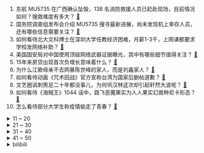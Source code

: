 1. 东航 MU5735 在广西确认坠毁，138 名消防救援人员已赶赴现场，目前情况如何？搜救难度有多大？ [:link:](https://www.zhihu.com/question/523262879)
2. 国务院调查组发布会介绍 MU5735 搜寻最新进展，尚未发现机上幸存人员，还有哪些信息需要关注？ [:link:](https://www.zhihu.com/question/523453110)
3. 如何看待北大文科博士在深圳大学任教经济困难，月薪1-3千，上网课都要求学校发网络补助？ [:link:](https://www.zhihu.com/question/523218182)
4. 美国国安局对中国使用顶级网络武器证据曝光，其中有哪些细节值得关注？ [:link:](https://www.zhihu.com/question/523428620)
5. 15年来房贷出现首次负增长意味着什么？ [:link:](https://www.zhihu.com/question/522037765)
6. 为什么江歌母亲不去网暴陈世峰的家人，而是刘鑫家人？ [:link:](https://www.zhihu.com/question/522982496)
7. 如何看待动画《咒术回战》官方宣称台湾为国家后删帖道歉？ [:link:](https://www.zhihu.com/question/523496801)
8. 文艺圈讽刺男足二十年都没事儿，为何巩汉林这次却引起轩然大波呢？ [:link:](https://www.zhihu.com/question/522406904)
9. 如何看待《海贼王》1044 话中，路飞恶魔果实为人人果实幻兽种尼卡形态？ [:link:](https://www.zhihu.com/question/523487570)
10. 怎么看待部分大学生称疫情偷走了青春？ [:link:](https://www.zhihu.com/question/523071073)
<details>
<summary>11 ~ 20</summary>

11. 西安交通大学电气工程 22 考研第一名 450 分，400 分仅排第 281 名，为什么高分这么多？ [:link:](https://www.zhihu.com/question/523128593)
12. 如何看待乌克兰数学家康斯坦丁·奥尔梅佐夫自杀? [:link:](https://www.zhihu.com/question/523414009)
13. 为什么越南使用汉字 3000 年，在上世纪短短 30 年间就废除了？ [:link:](https://www.zhihu.com/question/500926734)
14. 恒大物业公告称，其 134 亿存款被银行强制执行，有哪些值得关注的信息？ [:link:](https://www.zhihu.com/question/523369331)
15. 如果全球都停止出口粮食，中国能否自给自足？ [:link:](https://www.zhihu.com/question/383527607)
16. 小米集团发布 2021 年第四季度及全年财报，有哪些值得关注的信息和数据？ [:link:](https://www.zhihu.com/question/523472055)
17. 3 月 22 日上海新增本土确诊病例 4 例、无症状感染者 977 例，目前情况如何？ [:link:](https://www.zhihu.com/question/523565509)
18. 孩子坚信人死后会被细菌吃掉，不相信美好的故事，该如何与孩子谈论生命的诗意？ [:link:](https://www.zhihu.com/question/522395204)
19. 你们觉得《艾尔登法环》中，哪里可以称得上是「宫崎英高的怜悯」？ [:link:](https://www.zhihu.com/question/522640960)
20. 冲牙器和电动牙刷哪个好？ [:link:](https://www.zhihu.com/question/268398280)
</details>
<details>
<summary>21 ~ 30</summary>

21. 考研一定要报班学吗？ [:link:](https://www.zhihu.com/question/423552306)
22. 工作了四年，从工作中已经不能获得成长，工资也没有提升空间，要不要辞职？ [:link:](https://www.zhihu.com/question/517229743)
23. 装修成现在流行的高级灰色系，实际住一阵子的时候是什么样子呢？ [:link:](https://www.zhihu.com/question/354780596)
24. 有没有那种超级推荐的好书？ [:link:](https://www.zhihu.com/question/515595083)
25. 我是学数学专业的，我已经没希望了，数学分析我学到崩溃，现在直接颓废，看都不想看，我是不是完了？ [:link:](https://www.zhihu.com/question/509486429)
26. 有哪些人间清醒，打动人心的文案？ [:link:](https://www.zhihu.com/question/517562757)
27. 如何看待东航 MU5735 客机坠毁后网络出现多位自称未登机「幸运儿」？面对事故公众应有怎样心态？ [:link:](https://www.zhihu.com/question/523398697)
28. 法国宣布冻结俄罗斯央行 220 亿欧元资产，会给俄罗斯带来哪些影响？ [:link:](https://www.zhihu.com/question/523090260)
29. 我坚持八段锦差不多一个月了。白天没时间，都是晚上练3遍。晚上睡觉总心神不宁。请问什么原因？ [:link:](https://www.zhihu.com/question/522397724)
30. 如何看待台湾最新民调显示 77.3% 的人支持两岸「和平往来」？ [:link:](https://www.zhihu.com/question/523217091)
</details>
<details>
<summary>31 ~ 40</summary>

31. 为什么这次俄乌冲突中死了那么多的俄军将领？ [:link:](https://www.zhihu.com/question/523207571)
32. 公司在招聘信息上注明了五险一金，但公司的参保人员为 0，公司会给我交社保吗？ [:link:](https://www.zhihu.com/question/522955169)
33. 远程办公为什么不被公司普遍接受? [:link:](https://www.zhihu.com/question/333127774)
34. 《英雄联盟》中哪四个英雄可以与上单四姐妹齐名？ [:link:](https://www.zhihu.com/question/520057402)
35. 林黛玉生病要吃燕窝，分家后贾宝玉拿什么养活林黛玉? [:link:](https://www.zhihu.com/question/514649319)
36. 如果有一种病毒，所有的口罩都防不住他，有90％至100％的致死率，人类会不会灭绝？ [:link:](https://www.zhihu.com/question/522816637)
37. 如何看待泽连斯基警告称「若俄乌谈判失败，可能引发第三次世界大战 」？其中透露出哪些信息？ [:link:](https://www.zhihu.com/question/523185977)
38. 2022 Fall你都申请了哪些学校的MA/MS/PhD？申请结果如何？ [:link:](https://www.zhihu.com/question/379814619)
39. 花 8000 买苹果 13P 用 5 年好，还是连续 5 年每年都花 1600 元换新手机划算？ [:link:](https://www.zhihu.com/question/522801944)
40. 沈腾会塌房吗？ [:link:](https://www.zhihu.com/question/517958495)
</details>
<details>
<summary>41 ~ 50</summary>

41. 长期坚持晚上跳绳身体会有什么变化？ [:link:](https://www.zhihu.com/question/434554470)
42. 美术生怎么看《猎罪图鉴》？ [:link:](https://www.zhihu.com/question/521166096)
43. 有哪些「唤醒」初春的穿搭可以借鉴？ [:link:](https://www.zhihu.com/question/515962045)
44. 如何用 P 社文风写出 2022 年的开局剧本？ [:link:](https://www.zhihu.com/question/511774818)
45. 大专，想专升本，但周围没有学习的，并且玩的来的特别少怎么办？ [:link:](https://www.zhihu.com/question/522495299)
46. 东方航空美股股价跌超7%，波音公司跌3.6%，本次事故对东方航空公司会有何影响？ [:link:](https://www.zhihu.com/question/523252712)
47. 如果回到高二下学期，你想弥补哪些遗憾呢？ [:link:](https://www.zhihu.com/question/523430144)
48. 怎么能让一个内向的人变得开朗？ [:link:](https://www.zhihu.com/question/523412175)
49. 心情不好 ，有哪些好的缓解方式？ [:link:](https://www.zhihu.com/question/522320426)
50. 如何排泄心理情绪？ [:link:](https://www.zhihu.com/question/523128015)
</details><details>
<summary>bilibili</summary>

1. ⚡️ 中 国 人 不 蹦 洋 迪 ⚡️ [:link:](//www.bilibili.com/video/BV1dR4y1F7Aq)
2. 五个稀奇古怪的网站，浪费你46秒时间。 [:link:](//www.bilibili.com/video/BV1dq4y1e72u)
3. 谁会拒绝一首免费的稻香呢～如果你把在城市的努力程度放到农村，你的生活也可以过的很好。 [:link:](//www.bilibili.com/video/BV1tT4y1U7rB)
4. 这玩意凭什么是内卷之王？！ [:link:](//www.bilibili.com/video/BV1Si4y1r7Kw)
5. 试吃康师傅老坛酸菜面，就是这个味儿【懂点儿啥】 [:link:](//www.bilibili.com/video/BV1UT4y1v7Cy)
6. 什么人会在图书馆当舔狗？【硬核狠人29】 [:link:](//www.bilibili.com/video/BV1Rb4y1p7JF)
7. 【别打了，牛牛坏掉了】 [:link:](//www.bilibili.com/video/BV1zr4y1i7Gf)
8. “别人说30秒就忍不住要打断，你是这样的人吗？” [:link:](//www.bilibili.com/video/BV1R3411W77B)
9. 千万不要和情侣出去玩！ [:link:](//www.bilibili.com/video/BV1ob4y1p7Sk)
10. “今天，我的DNA彻底崩溃了！” [:link:](//www.bilibili.com/video/BV1aY411n77s)
<details>
<summary>11 ~ 20</summary>

11. 老 坛 酸 菜 杀 人 事 件 [:link:](//www.bilibili.com/video/BV1QY411n7c7)
12. “妈妈，齐天大圣被枪打死了” [:link:](//www.bilibili.com/video/BV1t3411s7tj)
13. 被这带货的小朋友笑死 [:link:](//www.bilibili.com/video/BV1xR4y1F7rU)
14. 【医学博士】不同的梦预示了什么？I 如何操控自己的梦？ [:link:](//www.bilibili.com/video/BV1Rb4y1p78L)
15. 好久没有看到爸妈这么团结了 [:link:](//www.bilibili.com/video/BV1Zq4y1e7Fo)
16. 康熙的女儿们：当了公主，就一定会幸福么？【雍正王朝】 [:link:](//www.bilibili.com/video/BV1fr4y1i7uk)
17. 给老弟做了一个加油打气机器人 [:link:](//www.bilibili.com/video/BV1tU4y1d74P)
18. 我盘下了一个小卖部一周！亏了多少钱呢？ [:link:](//www.bilibili.com/video/BV1iS4y1U7Rt)
19. 你以为时间还很长 [:link:](//www.bilibili.com/video/BV1VS4y1U7Rz)
20. （这也能解说？！）史上最燃的弹珠大赛【第九弹】天才归来？燃尽一切的冲锋！ [:link:](//www.bilibili.com/video/BV1TU4y1d7ma)
</details>
<details>
<summary>21 ~ 30</summary>

21. 它根据真实事件改编，疯狂揭露人性的底线！ [:link:](//www.bilibili.com/video/BV1jS4y1g7wB)
22. 可以说是一模一样 [:link:](//www.bilibili.com/video/BV1sL411P7dA)
23. “高 斯 在 世” [:link:](//www.bilibili.com/video/BV1GP4y1T7FP)
24. 不同学生春游 [:link:](//www.bilibili.com/video/BV1QY411n7Ks)
25. 土坑酸菜被曝光以后，我在承受失业之苦 [:link:](//www.bilibili.com/video/BV1f34y1t7G4)
26. 有新情况！ [:link:](//www.bilibili.com/video/BV1XL4y1j7jx)
27. 中国学者BBC专访狂批美国，主持人慌了屡屡打断 [:link:](//www.bilibili.com/video/BV15F411x7v8)
28. “这人长啥样你甭管，演戏是真牛逼” [:link:](//www.bilibili.com/video/BV1rL4y1M7UK)
29. 【散人】国产恐怖 《三伏》试玩 旧时代三眼神童之谜 [:link:](//www.bilibili.com/video/BV1qF411x7ER)
30. 耗时一年，我把原神玩到了100G！嗒当的摄影分享#2 [:link:](//www.bilibili.com/video/BV1sS4y1D7ZP)
</details>
<details>
<summary>31 ~ 40</summary>

31. 【STN快报第六季25】恐龙灭绝的原因找到啦！是日本游戏公司干的！ [:link:](//www.bilibili.com/video/BV1uq4y1v7sP)
32. 夜店式自习 [:link:](//www.bilibili.com/video/BV16i4y1r7NS)
33. 大哥魔咒（成龙代言产品下场） [:link:](//www.bilibili.com/video/BV1HS4y1D72K)
34. 颈椎最喜欢的7个动作，缓解肩颈疼痛，做完太舒服了！ [:link:](//www.bilibili.com/video/BV1Xq4y1e7Kb)
35. 【实体表情包】甘雨，别吃啦。。。 [:link:](//www.bilibili.com/video/BV19q4y1e729)
36. 【下饭】老 痰 涮 菜 [:link:](//www.bilibili.com/video/BV1ML411P7R5)
37. 突发！一架搭载132人的客机在广西藤县发生事故 [:link:](//www.bilibili.com/video/BV13S4y1g7iq)
38. 曾遭全网封杀的杀马特，身上藏着中国最残酷的底层之痛【宅总】 [:link:](//www.bilibili.com/video/BV1DL4y1T7hL)
39. 试吃道氏深水虱，破开肚子的那一刻房子都不想要了，出锅后香死啦 [:link:](//www.bilibili.com/video/BV1U34y1t78c)
40. 河南高校食堂价格天花板 [:link:](//www.bilibili.com/video/BV1jZ4y167gB)
</details>
<details>
<summary>41 ~ 50</summary>

41. 你懂半岛铁盒吗 [:link:](//www.bilibili.com/video/BV1nL411w7oS)
42. 【野生人类图鉴】人生只为图一乐【妈见打】 [:link:](//www.bilibili.com/video/BV1Pu411q7Vf)
43. 【居 家 隔 离 的 你 】 [:link:](//www.bilibili.com/video/BV16r4y1i7o7)
44. 在英国花256元吃顿中式早餐 今天奢侈一下 [:link:](//www.bilibili.com/video/BV11i4y1r7DF)
45. 刘 庸 历 险 记 [:link:](//www.bilibili.com/video/BV1ZZ4y1z7Eo)
46. 梁龙×周深《算你狠》丨喝不喝酒你都上头 [:link:](//www.bilibili.com/video/BV1HS4y1U7zR)
47. 《关于我的铲屎官是个大冤种这件事》 [:link:](//www.bilibili.com/video/BV17R4y1F7V5)
48. 我不干啦！！！！！ [:link:](//www.bilibili.com/video/BV1Da41147aL)
49. 【人类迷惑行为】122 搞笑女孩都是大宝藏 [:link:](//www.bilibili.com/video/BV1M34y1b7Dr)
50. ⚡华 丽 猛 男⚡ [:link:](//www.bilibili.com/video/BV1g34y1b7ue)
</details>
<details>
<summary>51 ~ 60</summary>

51. 一句话回怼人身攻击！ [:link:](//www.bilibili.com/video/BV1ER4y1F7B6)
52. 耗时14小时，近十万条指令！！！不知能否带走你一个免费的三连（火了就吃ice!!) [:link:](//www.bilibili.com/video/BV1Nq4y1v79r)
53. 耗时七天复刻鲍鱼中最顶级的吃法、一口下去我直呼离谱… [:link:](//www.bilibili.com/video/BV1SY41137Kc)
54. 【王老菊】精致傲娇永不退版本 | 艾尔登法环EP.11 [:link:](//www.bilibili.com/video/BV1pU4y1d7Qm)
55. “这正是我所追求的自由和快乐” [:link:](//www.bilibili.com/video/BV1pY411n7Qi)
56. 斗鸡比赛：胜者为王，败者为辣子鸡！ [:link:](//www.bilibili.com/video/BV1TT4y1S7Dv)
57. 你画你的  我猜我的 [:link:](//www.bilibili.com/video/BV1wF411x7HE)
58. 花20W日元薅日本街头扭蛋机羊毛，究竟能薅到吗？ [:link:](//www.bilibili.com/video/BV1VS4y1g7BN)
59. 快手主播被罚6200万背后，我看到了一个“被遗忘”的世界 [:link:](//www.bilibili.com/video/BV19q4y1i77p)
60. 加拿大的反向政策果然世间少有，欢迎来到病毒的世界 [:link:](//www.bilibili.com/video/BV1AS4y1g7Zd)
</details>
<details>
<summary>61 ~ 70</summary>

61. 【原神】诺艾尔生日会【2022】 [:link:](//www.bilibili.com/video/BV1GS4y1g7du)
62. 【人类观察日志】139 关于主角那点事 [:link:](//www.bilibili.com/video/BV1n3411s7Y1)
63. 假如世界禁止熬夜 [:link:](//www.bilibili.com/video/BV1eL411w7UA)
64. 50小时！ 我终于一命通关了史上最“坑”的自闭游戏！ [:link:](//www.bilibili.com/video/BV1cq4y1q7Ur)
65. 网络中挖到国防光缆vs现实 [:link:](//www.bilibili.com/video/BV1iL4y1M7gn)
66. 老子讨厌这个时代 [:link:](//www.bilibili.com/video/BV1XU4y1R7w3)
67. #疫情防护#，你是什么码 [:link:](//www.bilibili.com/video/BV1W34y1t7zT)
68. 大学生工厂实习请病假三次遭拒后死亡，同学：一天工作十多个小时 [:link:](//www.bilibili.com/video/BV1tS4y1U7DM)
69. 南方人吃东北涮串，被3元一个的饭包震惊住了！无广试吃员 [:link:](//www.bilibili.com/video/BV17U4y1d7nH)
70. 心🔪如🔪刀🔪割 [:link:](//www.bilibili.com/video/BV1K3411p7sU)
</details>
<details>
<summary>71 ~ 80</summary>

71. 朴实无华老坛酸菜面 [:link:](//www.bilibili.com/video/BV1UZ4y1z7ed)
72. 【原神】🎉🎉2.6 版 本 玩 家 现 状🎉🎉 [:link:](//www.bilibili.com/video/BV1JT4y1U7KY)
73. Red Velvet最新回归曲Feel My Rhythm MV公开 [:link:](//www.bilibili.com/video/BV1hS4y1U7UQ)
74. 有时候自信可以定义审美 [:link:](//www.bilibili.com/video/BV13S4y1g7E5)
75. 点赞过10就把老爸刚钓的鱼喂猫 [:link:](//www.bilibili.com/video/BV1vL4y1M7ST)
76. 给失去双腿的独耳小猫做了一套炫酷义肢 [:link:](//www.bilibili.com/video/BV1F34y1b7uZ)
77. 小潮team的新家!!! [:link:](//www.bilibili.com/video/BV1RR4y1F7te)
78. 《热血高校式做核酸》 [:link:](//www.bilibili.com/video/BV1s3411s7Mu)
79. 史 上 最 哈 人 降 智 广 告 [:link:](//www.bilibili.com/video/BV1aP4y1u7uz)
80. 赌两个币，这40分钟能抵上你看1000个装修视频！ [:link:](//www.bilibili.com/video/BV1NT4y1S7JL)
</details>
<details>
<summary>81 ~ 90</summary>

81. 全 是 名 场 面 [:link:](//www.bilibili.com/video/BV1JL411P7p1)
82. 《沈 阳 说 唱 大 街》 [:link:](//www.bilibili.com/video/BV1vS4y1g7KX)
83. 50帧暴涨至100帧！！中 低 高 显卡运行3A大作优化指南！【教程向】 [:link:](//www.bilibili.com/video/BV1nL411w7kZ)
84. 《当我用刘浩存语录来回答毕业论文》 [:link:](//www.bilibili.com/video/BV1cY411n7mE)
85. 致敬我们回不来的青春 [:link:](//www.bilibili.com/video/BV1HS4y1g7rF)
86. （下集）红警精彩冰天雪地混战！1打2对手难以置信要举报我作弊！ [:link:](//www.bilibili.com/video/BV1WS4y1U7kF)
87. 当代大学生封校日常 [:link:](//www.bilibili.com/video/BV18Y41137DE)
88. 沉浸式贴立体卡|四翼天使 [:link:](//www.bilibili.com/video/BV1Zb4y1H7dd)
89. 百大游戏UP跟他的四个破绽兄弟 [:link:](//www.bilibili.com/video/BV1rr4y1i7UG)
90. 《 骂 人 的 兔 兔 增 加 了 》 [:link:](//www.bilibili.com/video/BV1Zi4y1r7n1)
</details>
<details>
<summary>91 ~ 100</summary>

91. 【那些令人难忘的BOSS战】第42集·艾尔登法环·篇01 [:link:](//www.bilibili.com/video/BV1234y1t7Pz)
92. “老坛酸菜面”白象，康师傅，统一，今麦郎有啥区别？ [:link:](//www.bilibili.com/video/BV1DT4y1v7ZG)
93. 当你能和「所有方块」进行交易？？！ [:link:](//www.bilibili.com/video/BV1sa41187sU)
94. 不妥当，应该扔远点，那就不是你的手机，你自己的手机没有缝 [:link:](//www.bilibili.com/video/BV1FZ4y1679U)
95. 张怡宁大魔王代表作，用鞋底打赢冯天薇 [:link:](//www.bilibili.com/video/BV1P44y1T7i9)
96. 【PS1000集】目前B站最完整的PS教程，包含所有干货内容！这还没人看，我不更了！ [:link:](//www.bilibili.com/video/BV1SR4y1F77W)
97. 被隔离惹！宅家跳个舞(ノ_＜)与梦盛开～ [:link:](//www.bilibili.com/video/BV1jq4y1v7A2)
98. “当你撑不住时，看看星爷是怎么坚持的！加油啊，年轻人！” [:link:](//www.bilibili.com/video/BV1aS4y1U71r)
99. 日本明星们都怕了！最强污点爆料人东谷炮到底是谁？ [:link:](//www.bilibili.com/video/BV1Vi4y1k7hP)
100. 男朋友因为找不到工作开始深夜emo，我直接头笑掉哈哈哈哈哈哈哈哈！！ [:link:](//www.bilibili.com/video/BV14b4y1p742)
</details></details>